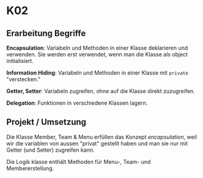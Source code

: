 # K02

## Erarbeitung Begriffe

**Encapsulation**: Variabeln und Methoden in einer Klasse deklarieren und verwenden. Sie werden erst verwendet, wenn man die Klasse als object initialisiert.

**Information Hiding**: Variabeln und Methoden in einer Klasse mit `private` "verstecken."

**Getter, Setter**: Variabeln zugreifen, ohne auf die Klasse direkt zuzugreifen.

**Delegation**: Funktionen in verschiedene Klassen lagern.

## Projekt / Umsetzung

Die Klasse Member, Team & Menu erfüllen das Konzept *encapsulation*, weil wir die variablen von aussen "privat" gestellt haben und man sie nur mit Getter (und Setter) zugreifen kann.

Die Logik klasse enthält Methoden für Menu-, Team- und Membererstellung.
